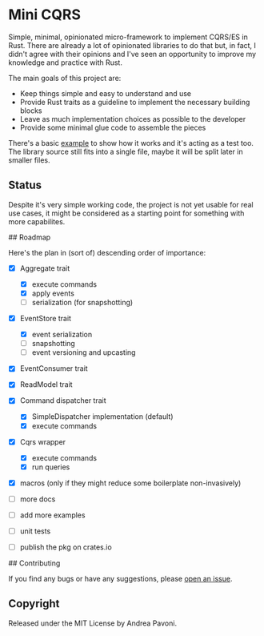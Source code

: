 # Mini CQRS

Simple, minimal, opinionated micro-framework to implement CQRS/ES in Rust. There are already
a lot of opinionated libraries to do that but, in fact, I didn't agree with their 
opinions and I've seen an opportunity to improve my knowledge and practice with Rust.

The main goals of this project are:

- Keep things simple and easy to understand and use
- Provide Rust traits as a guideline to implement the necessary building blocks
- Leave as much implementation choices as possible to the developer
- Provide some minimal glue code to assemble the pieces


There's a basic [example](examples/simple.rs) to show how it works and it's acting as a test too. The
library source still fits into a single file, maybe it will be split later in smaller files.


## Status 

Despite it's very simple working code, the project is not yet usable for real use cases,
it might be considered as a starting point for something with more capabilites.

## Roadmap

Here's the plan in (sort of) descending order of importance:

- [x] Aggregate trait
  - [x] execute commands
  - [x] apply events
  - [ ] serialization (for snapshotting)
- [x] EventStore trait
  - [x] event serialization
  - [ ] snapshotting
  - [ ] event versioning and upcasting
- [x] EventConsumer trait
- [x] ReadModel trait
- [x] Command dispatcher trait
  - [x] SimpleDispatcher implementation (default)
  - [x] execute commands
- [x] Cqrs wrapper
  - [x] execute commands
  - [x] run queries
- [x] macros (only if they might reduce some boilerplate non-invasively) 
- [ ] more docs
- [ ] add more examples
- [ ] unit tests
- [ ] publish the pkg on crates.io 


## Contributing

If you find any bugs or have any suggestions, please [open an issue](https://github.com/andreapavoni/mini_cqrs/issues).

## Copyright

Released under the MIT License by Andrea Pavoni.
